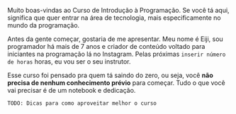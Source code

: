Muito boas-vindas ao Curso de Introdução à Programação. Se você tá aqui, significa que quer entrar na área de tecnologia, mais especificamente no mundo da programação.

Antes da gente começar, gostaria de me apresentar. Meu nome é Eiji, sou programador há mais de 7 anos e criador de conteúdo voltado para iniciantes na programação lá no Instagram. Pelas próximas `inserir número de horas` horas, eu vou ser o seu instrutor.

Esse curso foi pensado pra quem tá saindo do zero, ou seja, você **não precisa de nenhum conhecimento prévio** para começar. Tudo o que você vai precisar é de um notebook e dedicação.

`TODO: Dicas para como aproveitar melhor o curso`
